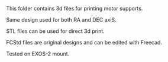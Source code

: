 This folder contains 3d files for printing motor supports. 

Same design used for both RA and DEC axiS.

STL files can be used for direct 3d print.

FCStd files are original designs and can be edited with Freecad.

Tested on EXOS-2 mount.
